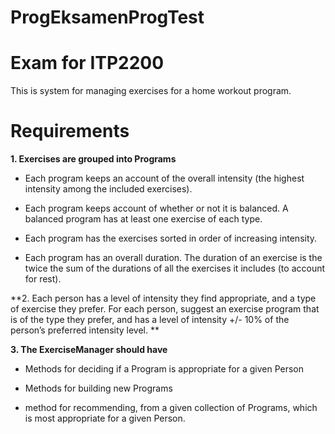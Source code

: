 # ProgEksamenProgTest
# Exam for ITP2200
This is system for managing exercises for a home workout program. 
# Requirements

**1. Exercises are grouped into Programs**

- Each program keeps an account of the overall intensity (the highest intensity
among the included exercises).

- Each program keeps account of whether or not it is balanced. A balanced
program has at least one exercise of each type.

-  Each program has the exercises sorted in order of increasing intensity. 

-  Each program has an overall duration. The duration of an exercise is the twice
the sum of the durations of all the exercises it includes (to account for rest).


**2. Each person has a level of intensity they find appropriate, and a type of exercise they
prefer. For each person, suggest an exercise program that is of the type they prefer,
and has a level of intensity +/- 10% of the person’s preferred intensity level. **

**3. The ExerciseManager should have**

-  Methods for deciding if a Program is appropriate for a given Person

-  Methods for building new Programs

- method for recommending, from a given collection of Programs, which is
most appropriate for a given Person. 
